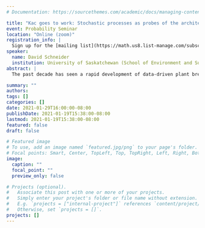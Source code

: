 ```yaml
---
# Documentation: https://sourcethemes.com/academic/docs/managing-content/

title: "Kac goes to work: Stochastic processes as probes of the architecture of plant root systems"
event: Probability Seminar
location: "Online (zoom)"
registration_info: |
  Sign up for the [mailing list](https://math.us8.list-manage.com/subscribe/post?u=c9cc3beec9fa57d7299ac161c&id=845fe9abdc) to receive the connection details
speaker:
  name: David Schneider
  institution: University of Saskatchewan (School of Environment and Sustainability)
abstract: |
  The past decade has seen a rapid development of data-driven plant breeding strategies based on the two significant technological developments.  First, the use of high throughput DNA sequencing technology to identify millions of genetic markers on that characterize the available genetic diversity captured by the thousands of available accessions in each major crop species.   Second, the development of high throughput imaging platforms for estimating quantitative traits associated with easily accessible above-ground structures such as shoots, leaves and flowers.  These data-driven breeding strategies are widely viewed as the basis for rapid development of crops capable of providing stable yields in the face of global climate change.  Roots and other below-ground structures are much more difficult to study yet play essential roles in adaptation to climate change including as uptake of water and nutrients.  Estimation of quantitative traits from images remains a significant technical and scientific bottleneck for both above and below-ground structures.  The focus of this talk, inspired by the analytical results of Kac, van den Berg and many others in the area of spectral geometry, is to describe a computational and statistical methodology that employs stochastic processes as quantitative measurement tools suitable for characterizing images of multi-scale dendritic structures such as plant root systems.  The substrate for statistical analyses in Wasserstein space are hitting distributions obtained by simulation.  The practical utility of this approach is demonstrated using 2D images of sorghum roots of different genetic backgrounds and grown in different environments.

summary: ""
authors: 
tags: []
categories: []
date: 2021-01-29T16:00:00-08:00
publishDate: 2021-01-19T15:38:00-08:00
lastmod: 2021-01-19T15:38:00-08:00
featured: false
draft: false

# Featured image
# To use, add an image named `featured.jpg/png` to your page's folder.
# Focal points: Smart, Center, TopLeft, Top, TopRight, Left, Right, BottomLeft, Bottom, BottomRight.
image:
  caption: ""
  focal_point: ""
  preview_only: false

# Projects (optional).
#   Associate this post with one or more of your projects.
#   Simply enter your project's folder or file name without extension.
#   E.g. `projects = ["internal-project"]` references `content/project/deep-learning/index.md`.
#   Otherwise, set `projects = []`.
projects: []
---
```

